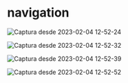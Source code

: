 # navigation

![Captura desde 2023-02-04 12-52-24](https://user-images.githubusercontent.com/67657380/216784608-15a007fd-fc3a-4d90-85ce-fd274d9258d3.png)

![Captura desde 2023-02-04 12-52-32](https://user-images.githubusercontent.com/67657380/216784609-6733634a-cbaa-4454-a484-fe99bbc458db.png)

![Captura desde 2023-02-04 12-52-39](https://user-images.githubusercontent.com/67657380/216784599-75f5cb04-d154-4d4f-bde3-d69d6440ce2c.png)

![Captura desde 2023-02-04 12-52-52](https://user-images.githubusercontent.com/67657380/216784596-402af36e-9c9b-4ef2-981b-b3aede37f8da.png)
